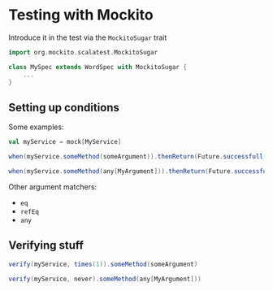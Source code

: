 # Testing with Mockito

Introduce it in the test via the `MockitoSugar` trait
```scala
import org.mockito.scalatest.MockitoSugar

class MySpec extends WordSpec with MockitoSugar {
    ...
}
```

## Setting up conditions

Some examples:

```scala
val myService = mock[MyService]

when(myService.someMethod(someArgument)).thenReturn(Future.successfull("Some result..."))

when(myService.someMethod(any[MyArgument])).thenReturn(Future.successfull("Some result..."))
```

Other argument matchers:
- `eq`
- `refEq`
- `any`

## Verifying stuff

```scala
verify(myService, times(1)).someMethod(someArgument)

verify(myService, never).someMethod(any[MyArgument]))
```